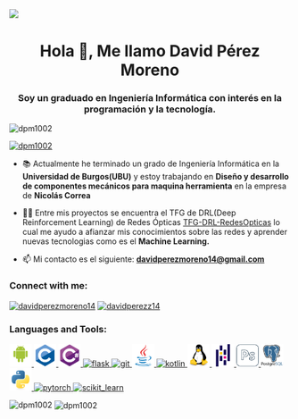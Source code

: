 <img src="https://wallpapercave.com/wp/wp2936933.jpg">
<h1 align="center">Hola 👋, Me llamo David Pérez Moreno</h1>
<h3 align="center">Soy un graduado en Ingeniería Informática con interés en la programación y la tecnología.</h3>

<p align="left"> <img src="https://komarev.com/ghpvc/?username=dpm1002&label=Profile%20views&color=0e75b6&style=flat" alt="dpm1002" /> </p>

<p align="left"> <a href="https://github.com/ryo-ma/github-profile-trophy"><img src="https://github-profile-trophy.vercel.app/?username=dpm1002" alt="dpm1002" /></a> </p>

- 📚 Actualmente he terminado un grado de Ingeniería Informática en la **Universidad de Burgos(UBU)** y estoy trabajando en **Diseño y desarrollo de componentes mecánicos para maquina herramienta** en la empresa de **Nicolás Correa**

- 🧑‍💻 Entre mis proyectos se encuentra el TFG de DRL(Deep Reinforcement Learning) de Redes Ópticas [TFG-DRL-RedesOpticas](https://github.com/dpm1002/TFG-GII-Aprendizaje-por-refuerzo-Reinforcement-Learning-en-redes-opticas-pasivas) lo cual me ayudo a afianzar mis conocimientos sobre las redes y aprender nuevas tecnologias como es el **Machine Learning.**

- 📫 Mi contacto es el siguiente: **davidperezmoreno14@gmail.com**

<h3 align="left">Connect with me:</h3>
<p align="left">
<a href="https://linkedin.com/in/davidperezmoreno14" target="blank"><img align="center" src="https://raw.githubusercontent.com/rahuldkjain/github-profile-readme-generator/master/src/images/icons/Social/linked-in-alt.svg" alt="davidperezmoreno14" height="30" width="40" /></a>
<a href="https://instagram.com/davidperezz14" target="blank"><img align="center" src="https://raw.githubusercontent.com/rahuldkjain/github-profile-readme-generator/master/src/images/icons/Social/instagram.svg" alt="davidperezz14" height="30" width="40" /></a>
</p>

<h3 align="left">Languages and Tools:</h3>
<p align="left"> <a href="https://developer.android.com" target="_blank" rel="noreferrer"> <img src="https://raw.githubusercontent.com/devicons/devicon/master/icons/android/android-original-wordmark.svg" alt="android" width="40" height="40"/> </a> <a href="https://www.cprogramming.com/" target="_blank" rel="noreferrer"> <img src="https://raw.githubusercontent.com/devicons/devicon/master/icons/c/c-original.svg" alt="c" width="40" height="40"/> </a> <a href="https://www.w3schools.com/cs/" target="_blank" rel="noreferrer"> <img src="https://raw.githubusercontent.com/devicons/devicon/master/icons/csharp/csharp-original.svg" alt="csharp" width="40" height="40"/> </a> <a href="https://flask.palletsprojects.com/" target="_blank" rel="noreferrer"> <img src="https://www.vectorlogo.zone/logos/pocoo_flask/pocoo_flask-icon.svg" alt="flask" width="40" height="40"/> </a> <a href="https://git-scm.com/" target="_blank" rel="noreferrer"> <img src="https://www.vectorlogo.zone/logos/git-scm/git-scm-icon.svg" alt="git" width="40" height="40"/> </a> <a href="https://www.java.com" target="_blank" rel="noreferrer"> <img src="https://raw.githubusercontent.com/devicons/devicon/master/icons/java/java-original.svg" alt="java" width="40" height="40"/> </a> <a href="https://kotlinlang.org" target="_blank" rel="noreferrer"> <img src="https://www.vectorlogo.zone/logos/kotlinlang/kotlinlang-icon.svg" alt="kotlin" width="40" height="40"/> </a> <a href="https://www.linux.org/" target="_blank" rel="noreferrer"> <img src="https://raw.githubusercontent.com/devicons/devicon/master/icons/linux/linux-original.svg" alt="linux" width="40" height="40"/> </a> <a href="https://pandas.pydata.org/" target="_blank" rel="noreferrer"> <img src="https://raw.githubusercontent.com/devicons/devicon/2ae2a900d2f041da66e950e4d48052658d850630/icons/pandas/pandas-original.svg" alt="pandas" width="40" height="40"/> </a> <a href="https://www.photoshop.com/en" target="_blank" rel="noreferrer"> <img src="https://raw.githubusercontent.com/devicons/devicon/master/icons/photoshop/photoshop-line.svg" alt="photoshop" width="40" height="40"/> </a> <a href="https://www.postgresql.org" target="_blank" rel="noreferrer"> <img src="https://raw.githubusercontent.com/devicons/devicon/master/icons/postgresql/postgresql-original-wordmark.svg" alt="postgresql" width="40" height="40"/> </a> <a href="https://www.python.org" target="_blank" rel="noreferrer"> <img src="https://raw.githubusercontent.com/devicons/devicon/master/icons/python/python-original.svg" alt="python" width="40" height="40"/> </a> <a href="https://pytorch.org/" target="_blank" rel="noreferrer"> <img src="https://www.vectorlogo.zone/logos/pytorch/pytorch-icon.svg" alt="pytorch" width="40" height="40"/> </a> <a href="https://scikit-learn.org/" target="_blank" rel="noreferrer"> <img src="https://upload.wikimedia.org/wikipedia/commons/0/05/Scikit_learn_logo_small.svg" alt="scikit_learn" width="40" height="40"/> </a> </p>

<p><img align="left" src="https://github-readme-stats.vercel.app/api/top-langs?username=dpm1002&show_icons=true&locale=en&layout=compact" alt="dpm1002" /></p>

<p>&nbsp;<img align="center" src="https://github-readme-stats.vercel.app/api?username=dpm1002&show_icons=true&locale=en" alt="dpm1002" /></p>


